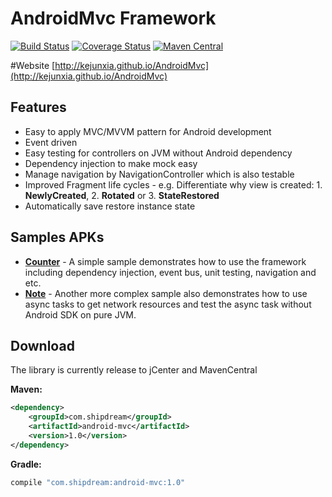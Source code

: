 # AndroidMvc Framework
[![Build Status](https://travis-ci.org/kejunxia/AndroidMvc.svg)](https://travis-ci.org/kejunxia/AndroidMvc)
[![Coverage Status](https://coveralls.io/repos/kejunxia/AndroidMvc/badge.svg)](https://coveralls.io/r/kejunxia/AndroidMvc)
[![Maven Central](https://maven-badges.herokuapp.com/maven-central/com.shipdream/android-mvc/badge.svg)](https://maven-badges.herokuapp.com/maven-central/com.shipdream/android-mvc)

#Website
[http://kejunxia.github.io/AndroidMvc](http://kejunxia.github.io/AndroidMvc)

## Features
  - Easy to apply MVC/MVVM pattern for Android development
  - Event driven
  - Easy testing for controllers on JVM without Android dependency
  - Dependency injection to make mock easy
  - Manage navigation by NavigationController which is also testable
  - Improved Fragment life cycles - e.g. Differentiate why view is created: 1. __NewlyCreated__, 2. __Rotated__ or 3. __StateRestored__
  - Automatically save restore instance state

## Samples APKs
 - **[Counter](https://github.com/kejunxia/AndroidMvc/blob/master/documents/apks/samples/simple-counter.apk)** - A simple sample demonstrates how to use the framework including dependency injection, event bus, unit testing, navigation and etc.
 - **[Note](https://github.com/kejunxia/AndroidMvc/blob/master/documents/apks/samples/notes.apk)** - Another more complex sample also demonstrates how to use async tasks to get network resources and test the async task without Android SDK on pure JVM.

## Download
The library is currently release to jCenter and MavenCentral

**Maven:**
```xml
<dependency>
    <groupId>com.shipdream</groupId>
    <artifactId>android-mvc</artifactId>
    <version>1.0</version>
</dependency>
```

**Gradle:**
```groovy
compile "com.shipdream:android-mvc:1.0"
```
